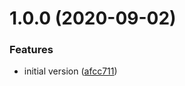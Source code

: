 # 1.0.0 (2020-09-02)


### Features

* initial version ([afcc711](https://github.com/digio/serverless-simple-alias/commit/afcc7117e16fba024afb091480a0cd4edc7472d3))
